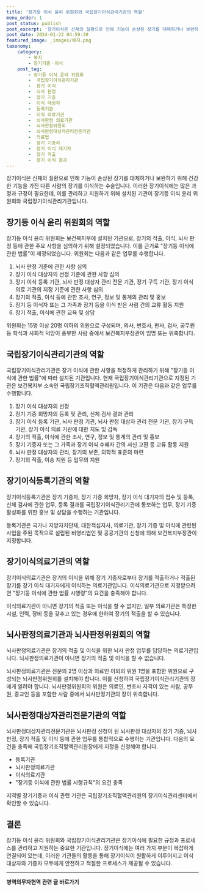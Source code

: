```yaml
---
title: '장기등 이식 윤리 위원회와 국립장기이식관리기관의 역할'
menu_order: 1
post_status: publish
post_excerpt: '장기이식은 신체의 질환으로 인해 기능이 손상된 장기를 대체하거나 보완하기 위해 건강한 기능을 가진 다른 사람의 장기를 이식하는 수술입니다. 이러한 장기이식에는 많은 과정과 규정이 필요한데, 이를 관리하고 지원하기 위해 설치된 기관이 장기등 이식 윤리 위원회와 국립장기이식관리기관입니다.'
post_date: 2024-01-22 04:59:30
featured_image: _images/복지.png
taxonomy:
    category:
        - 복지
        - 장기기증ㆍ이식
    post_tag:
        - 장기등 이식 윤리 위원회
        -  국립장기이식관리기관
        -  장기 이식
        -  뇌사 판정
        -  장기 기증
        -  이식 대상자
        -  등록기관
        -  이식 의료기관
        -  뇌사판정 의료기관
        -  뇌사판정위원회
        -  뇌사판정대상자관리전문기관
        -  의료법
        -  장기 기증자
        -  장기 이식 대기자
        -  장기 적출
        -  장기 이식 결과
---
```



장기이식은 신체의 질환으로 인해 기능이 손상된 장기를 대체하거나 보완하기 위해 건강한 기능을 가진 다른 사람의 장기를 이식하는 수술입니다. 이러한 장기이식에는 많은 과정과 규정이 필요한데, 이를 관리하고 지원하기 위해 설치된 기관이 장기등 이식 윤리 위원회와 국립장기이식관리기관입니다.

## 장기등 이식 윤리 위원회의 역할

장기등 이식 윤리 위원회는 보건복지부에 설치된 기관으로, 장기의 적출, 이식, 뇌사 판정 등에 관한 주요 사항을 심의하기 위해 설정되었습니다. 이를 근거로 "장기등 이식에 관한 법률"이 제정되었습니다. 위원회는 다음과 같은 업무를 수행합니다.

1. 뇌사 판정 기준에 관한 사항 심의
2. 장기 이식 대상자의 선정 기준에 관한 사항 심의
3. 장기 이식 등록 기관, 뇌사 판정 대상자 관리 전문 기관, 장기 구득 기관, 장기 이식 의료 기관의 지정 기준에 관한 사항 심의
4. 장기의 적출, 이식 등에 관한 조사, 연구, 정보 및 통계의 관리 및 홍보
5. 장기 등 이식자 또는 그 가족과 장기 등을 이식 받은 사람 간의 교류 활동 지원
6. 장기 적출, 이식에 관한 교육 및 상담

위원회는 15명 이상 20명 이하의 위원으로 구성되며, 의사, 변호사, 판사, 검사, 공무원 등 학식과 사회적 덕망이 풍부한 사람 중에서 보건복지부장관이 임명 또는 위촉합니다.

## 국립장기이식관리기관의 역할

국립장기이식관리기관은 장기 이식에 관한 사항을 적정하게 관리하기 위해 "장기등 이식에 관한 법률"에 따라 설치된 기관입니다. 현재 국립장기이식관리기관으로 지정된 기관은 보건복지부 소속인 국립장기조직혈액관리원입니다. 이 기관은 다음과 같은 업무를 수행합니다.

1. 장기 이식 대상자의 선정
2. 장기 기증 희망자의 등록 및 관리, 신체 검사 결과 관리
3. 장기 이식 등록 기관, 뇌사 판정 기관, 뇌사 판정 대상자 관리 전문 기관, 장기 구득 기관, 장기 이식 의료 기관에 대한 지도 및 감독
4. 장기의 적출, 이식에 관한 조사, 연구, 정보 및 통계의 관리 및 홍보
5. 장기 기증자 또는 그 가족과 장기 이식 수혜자 간의 서신 교환 등 교류 활동 지원
6. 뇌사 판정 대상자의 관리, 장기의 보존, 의학적 표준의 마련
7. 장기의 적출, 이송 지원 등 업무의 지원

## 장기이식등록기관의 역할

장기이식등록기관은 장기 기증자, 장기 기증 희망자, 장기 이식 대기자의 접수 및 등록, 신체 검사에 관한 업무, 등록 결과를 국립장기이식관리기관에 통보하는 업무, 장기 기증 활성화를 위한 홍보 및 상담을 수행하는 기관입니다.

등록기관은 국가나 지방자치단체, 대한적십자사, 의료기관, 장기 기증 및 이식에 관련된 사업을 주된 목적으로 설립된 비영리법인 및 공공기관의 신청에 의해 보건복지부장관이 지정합니다.

## 장기이식의료기관의 역할

장기이식의료기관은 장기의 이식을 위해 장기 기증자로부터 장기를 적출하거나 적출된 장기를 장기 이식 대기자에게 이식하는 의료기관입니다. 이식의료기관으로 지정받으려면 "장기등 이식에 관한 법률 시행령"의 요건을 충족해야 합니다.

이식의료기관이 아니면 장기의 적출 또는 이식을 할 수 없지만, 일부 의료기관은 특정한 시설, 인력, 장비 등을 갖추고 있는 경우에 한하여 장기의 적출을 할 수 있습니다.

## 뇌사판정의료기관과 뇌사판정위원회의 역할

뇌사판정의료기관은 장기의 적출 및 이식을 위한 뇌사 판정 업무를 담당하는 의료기관입니다. 뇌사판정의료기관이 아니면 장기의 적출 및 이식을 할 수 없습니다.

뇌사판정의료기관은 전문의 2명 이상과 의료인 이외의 위원 1명을 포함한 위원으로 구성되는 뇌사판정위원회를 설치해야 합니다. 이를 신청하여 국립장기이식관리기관의 장에게 알려야 합니다. 뇌사판정위원회의 위원은 의료인, 변호사 자격이 있는 사람, 공무원, 종교인 등을 포함한 사람 중에서 뇌사판정기관의 장이 위촉합니다.

## 뇌사판정대상자관리전문기관의 역할

뇌사판정대상자관리전문기관은 뇌사판정 신청이 된 뇌사판정 대상자의 장기 기증, 뇌사 판정, 장기 적출 및 이식 등에 관한 업무를 통합적으로 수행하는 기관입니다. 다음의 요건을 충족해 국립장기조직혈액관리원장에게 지정을 신청해야 합니다.

- 등록기관
- 뇌사판정의료기관
- 이식의료기관
- "장기등 이식에 관한 법률 시행규칙"의 요건 충족

지역별 장기기증과 이식 관련 기관은 국립장기조직혈액관리원의 장기이식관리센터에서 확인할 수 있습니다.

## 결론

장기등 이식 윤리 위원회와 국립장기이식관리기관은 장기이식에 필요한 규정과 프로세스를 관리하고 지원하는 중요한 기관입니다. 장기이식에는 여러 가지 부분이 복잡하게 연결되어 있는데, 이러한 기관들의 활동을 통해 장기이식이 원활하게 이루어지고 이식 대상자와 기증자 모두에게 안전하고 적절한 프로세스가 제공될 수 있습니다.
<!-- wp:separator -->
<hr class="wp-block-separator has-alpha-channel-opacity"/>
<!-- /wp:separator -->

<!-- wp:group {"backgroundColor":"base","layout":{"type":"constrained"}} -->
<div class="wp-block-group has-base-background-color has-background"><!-- wp:paragraph {"align":"center","fontSize":"medium"} -->
<p class="has-text-align-center has-large-font-size"><strong>병역의무자현역 관련 글 바로가기</strong></p>
<!-- /wp:paragraph -->


<!-- wp:latest-posts
{"categories":[{"id":9912,"count":19,"description":"","link":"https://uknowlaw.com/category/%eb%b3%91%ec%97%ad%ec%9d%98%eb%ac%b4%ec%9e%90%ed%98%84%ec%97%ad/","name":"병역의무자현역","slug":"병역의무자현역","taxonomy":"category","parent":0,"meta":[],"_links":{"self":[{"href":"https://uknowlaw.com/wp-json/wp/v2/categories/9912"}],"collection":[{"href":"https://uknowlaw.com/wp-json/wp/v2/categories"}],"about":[{"href":"https://uknowlaw.com/wp-json/wp/v2/taxonomies/category"}],"wp:post_type":[{"href":"https://uknowlaw.com/wp-json/wp/v2/posts?categories=9912"}],"curies":[{"name":"wp","href":"https://api.w.org/{rel}","templated":true}]}}],"postsToShow":100,"excerptLength":28,"postLayout":"grid","columns":2,"featuredImageAlign":"left","featuredImageSizeSlug":"large","fontSize":"small"} /--></div>
<!-- /wp:group -->